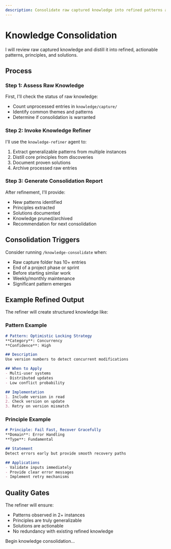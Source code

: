 ```yaml
---
description: Consolidate raw captured knowledge into refined patterns and principles
---
```


# Knowledge Consolidation

I will review raw captured knowledge and distill it into refined, actionable patterns, principles, and solutions.

## Process

### Step 1: Assess Raw Knowledge
First, I'll check the status of raw knowledge:
- Count unprocessed entries in `knowledge/capture/`
- Identify common themes and patterns
- Determine if consolidation is warranted

### Step 2: Invoke Knowledge Refiner
I'll use the `knowledge-refiner` agent to:
1. Extract generalizable patterns from multiple instances
2. Distill core principles from discoveries
3. Document proven solutions
4. Archive processed raw entries

### Step 3: Generate Consolidation Report
After refinement, I'll provide:
- New patterns identified
- Principles extracted
- Solutions documented
- Knowledge pruned/archived
- Recommendation for next consolidation

## Consolidation Triggers

Consider running `/knowledge-consolidate` when:
- Raw capture folder has 10+ entries
- End of a project phase or sprint
- Before starting similar work
- Weekly/monthly maintenance
- Significant pattern emerges

## Example Refined Output

The refiner will create structured knowledge like:

### Pattern Example
```markdown
# Pattern: Optimistic Locking Strategy
**Category**: Concurrency
**Confidence**: High

## Description
Use version numbers to detect concurrent modifications

## When to Apply
- Multi-user systems
- Distributed updates
- Low conflict probability

## Implementation
1. Include version in read
2. Check version on update
3. Retry on version mismatch
```

### Principle Example
```markdown
# Principle: Fail Fast, Recover Gracefully
**Domain**: Error Handling
**Type**: Fundamental

## Statement
Detect errors early but provide smooth recovery paths

## Applications
- Validate inputs immediately
- Provide clear error messages
- Implement retry mechanisms
```

## Quality Gates

The refiner will ensure:
- Patterns observed in 2+ instances
- Principles are truly generalizable
- Solutions are actionable
- No redundancy with existing refined knowledge

Begin knowledge consolidation...